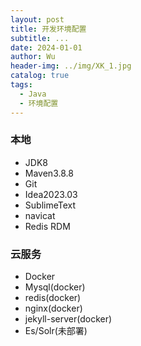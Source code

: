 ```yaml
---
layout: post
title: 开发环境配置
subtitle: ...
date: 2024-01-01
author: Wu
header-img: ../img/XK_1.jpg
catalog: true
tags:
  - Java
  - 环境配置
---
```


### 本地
- JDK8 
- Maven3.8.8
- Git
- Idea2023.03
- SublimeText
- navicat
- Redis RDM

### 云服务
- Docker
- Mysql(docker) 
- redis(docker)
- nginx(docker)
- jekyll-server(docker)
- Es/Solr(未部署)